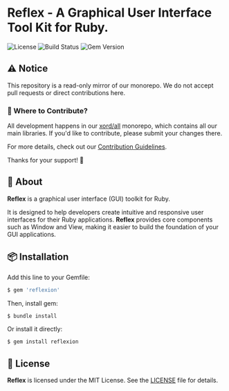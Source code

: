 # Reflex - A Graphical User Interface Tool Kit for Ruby.

![License](https://img.shields.io/github/license/xord/reflex)
![Build Status](https://github.com/xord/reflex/actions/workflows/test.yml/badge.svg)
![Gem Version](https://badge.fury.io/rb/reflexion.svg)

## ⚠️  Notice

This repository is a read-only mirror of our monorepo.
We do not accept pull requests or direct contributions here.

### 🔄 Where to Contribute?

All development happens in our [xord/all](https://github.com/xord/all) monorepo, which contains all our main libraries.
If you'd like to contribute, please submit your changes there.

For more details, check out our [Contribution Guidelines](./CONTRIBUTING.md).

Thanks for your support! 🙌

## 🚀 About

**Reflex** is a graphical user interface (GUI) toolkit for Ruby.

It is designed to help developers create intuitive and responsive user interfaces for their Ruby applications.
**Reflex** provides core components such as Window and View, making it easier to build the foundation of your GUI applications.

## 📦 Installation

Add this line to your Gemfile:
```ruby
$ gem 'reflexion'
```

Then, install gem:
```bash
$ bundle install
```

Or install it directly:
```bash
$ gem install reflexion
```

## 📜 License

**Reflex** is licensed under the MIT License.
See the [LICENSE](./LICENSE) file for details.
